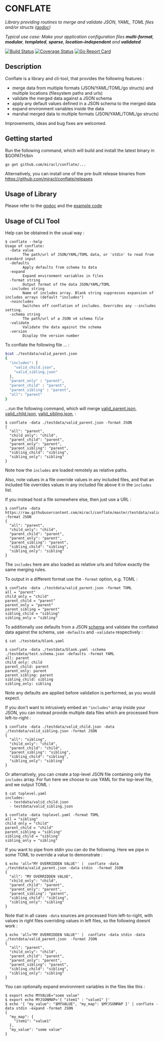 # CONFLATE

_Library providing routines to merge and validate JSON, YAML, TOML files and/or structs ([godoc](https://godoc.org/github.com/miracl/conflate))_

_Typical use case: Make your application configuration files **multi-format**, **modular**, **templated**, **sparse**, **location-independent** and **validated**_

[![Build Status](https://secure.travis-ci.org/miracl/conflate.png?branch=master)](https://travis-ci.org/miracl/conflate?branch=master)
[![Coverage Status](https://coveralls.io/repos/miracl/conflate/badge.svg?branch=master&service=github)](https://coveralls.io/github/miracl/conflate?branch=master)
[![Go Report Card](https://goreportcard.com/badge/github.com/miracl/conflate)](https://goreportcard.com/report/github.com/miracl/conflate)

## Description

Conflate is a library and cli-tool, that provides the following features :

* merge data from multiple formats (JSON/YAML/TOML/go structs) and multiple locations (filesystem paths and urls)
* validate the merged data against a JSON schema
* apply any default values defined in a JSON schema to the merged data
* expand environment variables inside the data
* marshal merged data to multiple formats (JSON/YAML/TOML/go structs)

Improvements, ideas and bug fixes are welcomed.

## Getting started

Run the following command, which will build and install the latest binary in $GOPATH/bin

```
go get github.com/miracl/conflate/...
```
Alternatively, you can install one of the pre-built release binaries from https://github.com/miracl/conflate/releases

## Usage of Library

Please refer to the [godoc](https://godoc.org/github.com/miracl/conflate) and the [example code](./example/main.go)

## Usage of CLI Tool

Help can be obtained in the usual way :

```
$ conflate --help
Usage of conflate:
  -data value
    	The path/url of JSON/YAML/TOML data, or 'stdin' to read from standard input
  -defaults
    	Apply defaults from schema to data
  -expand
    	Expand environment variables in files
  -format string
    	Output format of the data JSON/YAML/TOML
  -includes string
    	Name of includes array. Blank string suppresses expansion of includes arrays (default "includes")
  -noincludes
    	Switches off conflation of includes. Overrides any --includes setting.
  -schema string
    	The path/url of a JSON v4 schema file
  -validate
    	Validate the data against the schema
  -version
    	Display the version number
```

To conflate the following file ... :

```bash
$cat ./testdata/valid_parent.json
{
  "includes": [
    "valid_child.json",
    "valid_sibling.json"
  ],
  "parent_only" : "parent", 
  "parent_child" : "parent", 
  "parent_sibling" : "parent", 
  "all": "parent"
}
```

...run the following command, which will merge [valid_parent.json](https://raw.githubusercontent.com/miracl/conflate/master/testdata/valid_parent.json), 
[valid_child.json](https://raw.githubusercontent.com/miracl/conflate/master/testdata/valid_child.json), [valid_sibling.json](https://raw.githubusercontent.com/miracl/conflate/master/testdata/valid_sibling.json),  :

```
$ conflate -data ./testdata/valid_parent.json -format JSON
{
  "all": "parent",
  "child_only": "child",
  "parent_child": "parent",
  "parent_only": "parent",
  "parent_sibling": "parent",
  "sibling_child": "sibling",
  "sibling_only": "sibling"
}
```
Note how the `includes` are loaded remotely as relative paths.

Also, note values in a file override values in any included files, and that an included file overrides values in any included file above it in the `includes` list.

If you instead host a file somewhere else, then just use a URL :

```
$ conflate -data https://raw.githubusercontent.com/miracl/conflate/master/testdata/valid_parent.json -format JSON
{
  "all": "parent",
  "child_only": "child",
  "parent_child": "parent",
  "parent_only": "parent",
  "parent_sibling": "parent",
  "sibling_child": "sibling",
  "sibling_only": "sibling"
}

```

The `includes` here are also loaded as relative urls and follow exactly the same merging rules.

To output in a different format use the `-format` option, e.g. TOML :

```
$ conflate -data ./testdata/valid_parent.json -format TOML
all = "parent"
child_only = "child"
parent_child = "parent"
parent_only = "parent"
parent_sibling = "parent"
sibling_child = "sibling"
sibling_only = "sibling"
```

To additionally use defaults from a JSON [schema](https://raw.githubusercontent.com/miracl/conflate/master/testdata/test.schema.json) and validate the conflated data against the schema, use `-defaults` and `-validate` respectively :

```
$ cat ./testdata/blank.yaml

$ conflate -data ./testdata/blank.yaml -schema ./testdata/test.schema.json -defaults -format YAML
all: parent
child_only: child
parent_child: parent
parent_only: parent
parent_sibling: parent
sibling_child: sibling
sibling_only: sibling
```

Note any defaults are applied before validation is performed, as you would expect.

If you don't want to intrusively embed an `"includes"` array inside your JSON, you can instead provide multiple data files which are processed from left-to-right :

```
$ conflate -data ./testdata/valid_child.json -data ./testdata/valid_sibling.json -format JSON
{
  "all": "sibling",
  "child_only": "child",
  "parent_child": "child",
  "parent_sibling": "sibling",
  "sibling_child": "sibling",
  "sibling_only": "sibling"
}
```

Or alternatively, you can create a top-level JSON file containing only the `includes` array. For fun here we choose to use YAML for the top-level file, and we output TOML :

```
$ cat toplevel.yaml 
includes:
  - testdata/valid_child.json
  - testdata/valid_sibling.json

$ conflate -data toplevel.yaml -format TOML
all = "sibling"
child_only = "child"
parent_child = "child"
parent_sibling = "sibling"
sibling_child = "sibling"
sibling_only = "sibling"
```

If you want to pipe from stdin you can do the following. Here we pipe in some TOML to override a value to demonstrate :

```
$ echo 'all="MY OVERRIDDEN VALUE"' |  conflate -data ./testdata/valid_parent.json -data stdin  -format JSON
{
  "all": "MY OVERRIDDEN VALUE",
  "child_only": "child",
  "parent_child": "parent",
  "parent_only": "parent",
  "parent_sibling": "parent",
  "sibling_child": "sibling",
  "sibling_only": "sibling"
}
```

Note that in all cases `-data` sources are processed from left-to-right, with values in right files overriding values in left files, so the following doesnt work :

```
$ echo 'all="MY OVERRIDDEN VALUE"' |  conflate -data stdin -data ./testdata/valid_parent.json  -format JSON
{
  "all": "parent",
  "child_only": "child",
  "parent_child": "parent",
  "parent_only": "parent",
  "parent_sibling": "parent",
  "sibling_child": "sibling",
  "sibling_only": "sibling"
}
```

You can optionally expand environment variables in the files like this :

```
$ export echo MYVALUE="some value"
$ export echo MYJSONMAP='{ "item1" : "value1" }'
$ echo '{ "my_value": "$MYVALUE", "my_map": $MYJSONMAP }' | conflate -data stdin -expand -format JSON
{
  "my_map": {
    "item1": "value1"
  },
  "my_value": "some value"
}
```
